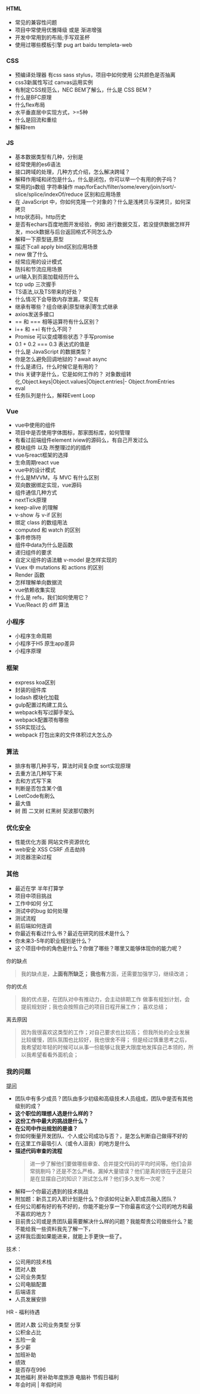 #### HTML 
- 常见的兼容性问题
- 项目中常使用优雅降级 或是 渐进增强
- 开发中常用到的布局;手写双圣杯
- 使用过哪些模板引擎 pug art baidu templeta-web

### CSS
- 预编译处理器  有css sass stylus，项目中如何使用 公共颜色是否抽离
- css3新属性写过 canvas运用实例
- 有制定CSS规范么，NEC BEM了解么，什么是 CSS BEM？
- 什么是BFC原理
- 什么flex布局
- 水平垂直居中实现方式，>=5种
- 什么是回流和重绘
- 解释rem

### JS
- 基本数据类型有几种，分别是
- 经常使用的es6语法
- 接口跨域的处理，几种方式介绍，怎么解决跨域？
- 解释作用域和闭包是什么，什么是闭包，你可以举一个有用的例子吗？
- 常用的js数组 字符串操作 map/forEach/filter/some/every/join/sort/- slice/splice/indexOf/reduce 区别和应用场景
- 在 JavaScript 中，你如何克隆一个对象的？什么是浅拷贝与深拷贝，如何深拷贝
- http状态码，http历史
- 是否有echars百度地图开发经验，例如 进行数据交互，若没提供数据怎样开发，mock数据与后台返回格式不同怎么办
- 解释一下原型链,原型
- 描述下call apply bind区别应用场景
- new 做了什么
- 经常应用的设计模式
- 防抖和节流应用场景
- url输入到页面加载经历什么
- tcp udp 三次握手
- TS语法,以及TS带来的好处？
- 什么情况下会导致内存泄漏，常见有
- 继承有哪些？组合继承|原型继承|寄生式继承
- axios发送多接口
- == 和 === 相等运算符有什么区别？
- i++ 和 ++i 有什么不同？
- Promise 可以变成哪些状态？手写promise
- 0.1 + 0.2 === 0.3 表达式的值是
- 什么是 JavaScript 的数据类型？
- 你是怎么避免回调地狱的？await async
- 什么是递归，什么时候它是有用的？
- this 关键字是什么，它是如何工作的？
对象数组转化,Object.keys|Object.values|Object.entries|- Object.fromEntries
- eval
- 任务队列是什么，解释Event Loop

### Vue
- vue中使用的组件 
- 项目中是否使用字体图标，那家图标库，如何管理
- 有看过前端组件element iview的源码么，有自己开发过么
- 模块组件 以及 所整理过的的插件
- vue与react框架的选择
- 生命周期react vue
- vue中的设计模式
- 什么是MVVM，与 MVC 有什么区别
- 双向数据绑定实现，vue源码
- 组件通信几种方式
- nextTick原理
- keep-alive 的理解
- v-show 与 v-if 区别
- 绑定 class 的数组用法
- computed 和 watch 的区别
- 事件修饰符
- 组件中data为什么是函数
- 递归组件的要求
- 自定义组件的语法糖 v-model 是怎样实现的
- Vuex 中 mutations 和 actions 的区别
- Render 函数
- 怎样理解单向数据流
- vue依赖收集实现
- 什么是 refs，我们如何使用它？
- Vue/React 的 diff 算法


### 小程序
- 小程序生命周期
- 小程序于H5 原生app差异
- 小程序原理


### 框架
- express koa区别
- 封装的组件库 
- lodash 模块化加载
- gulp配置过构建工具么
- webpack有写过脚手架么
- webpack配置项有哪些
- SSR实现过么
- webpack 打包出来的文件体积过大怎么办


### 算法
- 排序有哪几种手写，算法时间复杂度 sort实现原理
- 去重方法几种写下来
- 去和方式写下来
- 判断是否包含某个值
- LeetCode有刷么
- 最大值
- 树 图 二叉树 红黑树 契波那切数列


### 优化安全
- 性能优化方面  网站文件资源优化
- web安全 XSS CSRF 点击劫持
- 浏览器渲染过程


### 其他
- 最近在学 半年打算学
- 项目中项目挑战
- 工作中如何 分工
- 测试中的bug 如何处理
- 测试流程
- 前后端如何连调
- 你最近有看过什么书？最近在研究的技术是什么？
- 你未来3-5年的职业规划是什么？
- 这个项目中你的角色是什么？你做了哪些？哪里又能够体现你的能力呢？

你的缺点
>我的缺点是，**上面有所缺乏；
我也有**方面，还需要加强学习，继续改进；

你的优点
>我的优点是，在团队对中有推动力，会主动排期工作
做事有规划计划，会提前规划好；我也会按照自己的项目日程开展工作；
喜欢总结；

离去原因
>因为我很喜欢这类型的工作；对自己要求也比较高；
但我所处的企业发展比较缓慢，团队氛围也比较好，我也很舍不得；
但是经过慎重思考之后，我希望趁年轻的时候可以从事一份能够让我更大限度地发挥自己本领的，所以我希望看看外面机会；

### 我的问题
[提问](https://mp.weixin.qq.com/s?__biz=MzA3MzI4MjgzMw==&mid=2650759406&idx=2&sn=00ae312046f5270cff21b3d24553f214&chksm=871aa490b06d2d86347f8484173a4480a7d0c564909660e5166e31e688699677481e8f995e89&token=1307694859&lang=zh_CN#rd)

- 团队中有多少成员？团队由多少初级和高级技术人员组成，团队中是否有其他级别的成？
- **这个职位的理想人选是什么样的？**
- **这份工作中最大的挑战是什么？**
- **在公司中作出规划的是谁？**
- 你如何衡量开发团队、个人或公司成功与否？，是怎么判断自己做得不好的
- 在这里工作最吸引人（或令人沮丧）的地方是什么
- **描述代码审查的流程**
  >进一步了解他们要做哪些审查、合并提交代码的平均时间等。他们会非常挑剔吗？还是不怎么严格，漏掉大量错误？他们是真的很在乎还是只是在显摆自己的知识？测试怎么样？他们多久发布一次呢？
- 解释一个你最近遇到的技术挑战
- 附加题：新员工的入职计划是什么？你该如何让新入职成员融入团队？
- 任何公司都有好的有不好的，你能不能分享一下你最喜欢这个公司的地方和最不喜欢的地方？
- 目前贵公司或是贵团队最需要解决什么样的问题？我能帮贵公司做些什么？能不能给我一些资料我先了解一下，
- 这样我后面如果能进来，就能上手更快一些了。

技术：
- 公司用的技术栈 
- 团对人数 
- 公司业务类型 
- 公司电脑配置 
- 后端语言 
- 人员发展安排

HR - 福利待遇
- 团对人数 公司业务类型 分享
- 公积金占比
- 五险一金
- 多少薪
- 加班补助
- 绩效
- 是否存在996
- 其他福利 房补助年度旅游 电脑补 节假日福利
- 年会时间 | 年假时间
